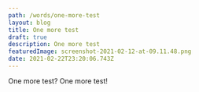 ```yaml
---
path: /words/one-more-test
layout: blog
title: One more test
draft: true
description: One more test
featuredImage: screenshot-2021-02-12-at-09.11.48.png
date: 2021-02-22T23:20:06.743Z
---
```

One more test? One more test!